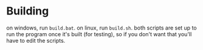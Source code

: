 # Building

on windows, run `build.bat`. on linux, run `build.sh`. both scripts are set up to
run the program once it's built (for testing), so if you don't want that you'll have
to edit the scripts.
